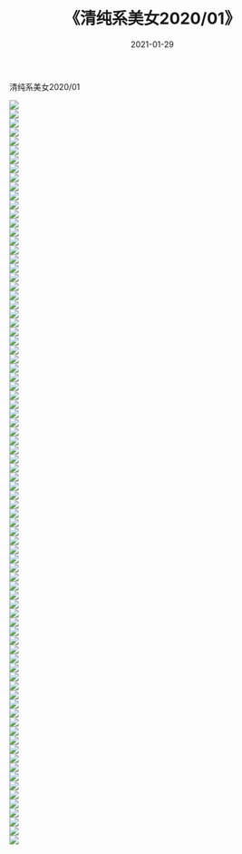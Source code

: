 ﻿---
layout: post
title:  《清纯系美女2020/01》
date:   2021-01-29
img: http://img.660000.xyz/Sharelink/清纯系美女/2020/01/000.jpg
categories: [美女, 清纯, 唯美]
---

清纯系美女2020/01

 ![](http://img.660000.xyz/Sharelink/清纯系美女/2020/01/001.jpeg) <br>![](http://img.660000.xyz/Sharelink/清纯系美女/2020/01/002.jpeg) <br>![](http://img.660000.xyz/Sharelink/清纯系美女/2020/01/003.jpeg) <br>![](http://img.660000.xyz/Sharelink/清纯系美女/2020/01/004.jpeg) <br>![](http://img.660000.xyz/Sharelink/清纯系美女/2020/01/005.jpeg) <br>![](http://img.660000.xyz/Sharelink/清纯系美女/2020/01/006.jpeg) <br>![](http://img.660000.xyz/Sharelink/清纯系美女/2020/01/007.jpeg) <br>![](http://img.660000.xyz/Sharelink/清纯系美女/2020/01/008.jpeg) <br>![](http://img.660000.xyz/Sharelink/清纯系美女/2020/01/009.jpeg) <br>![](http://img.660000.xyz/Sharelink/清纯系美女/2020/01/010.jpeg) <br>![](http://img.660000.xyz/Sharelink/清纯系美女/2020/01/011.jpeg) <br>![](http://img.660000.xyz/Sharelink/清纯系美女/2020/01/012.jpeg) <br>![](http://img.660000.xyz/Sharelink/清纯系美女/2020/01/013.jpeg) <br>![](http://img.660000.xyz/Sharelink/清纯系美女/2020/01/014.jpeg) <br>![](http://img.660000.xyz/Sharelink/清纯系美女/2020/01/015.jpeg) <br>![](http://img.660000.xyz/Sharelink/清纯系美女/2020/01/016.jpeg) <br>![](http://img.660000.xyz/Sharelink/清纯系美女/2020/01/017.jpeg) <br>![](http://img.660000.xyz/Sharelink/清纯系美女/2020/01/018.jpeg) <br>![](http://img.660000.xyz/Sharelink/清纯系美女/2020/01/019.jpeg) <br>![](http://img.660000.xyz/Sharelink/清纯系美女/2020/01/020.jpeg) <br>![](http://img.660000.xyz/Sharelink/清纯系美女/2020/01/021.jpeg) <br>![](http://img.660000.xyz/Sharelink/清纯系美女/2020/01/022.jpeg) <br>![](http://img.660000.xyz/Sharelink/清纯系美女/2020/01/023.jpeg) <br>![](http://img.660000.xyz/Sharelink/清纯系美女/2020/01/024.jpeg) <br>![](http://img.660000.xyz/Sharelink/清纯系美女/2020/01/025.jpeg) <br>![](http://img.660000.xyz/Sharelink/清纯系美女/2020/01/026.jpeg) <br>![](http://img.660000.xyz/Sharelink/清纯系美女/2020/01/027.jpeg) <br>![](http://img.660000.xyz/Sharelink/清纯系美女/2020/01/028.jpeg) <br>![](http://img.660000.xyz/Sharelink/清纯系美女/2020/01/029.jpeg) <br>![](http://img.660000.xyz/Sharelink/清纯系美女/2020/01/030.jpeg) <br>![](http://img.660000.xyz/Sharelink/清纯系美女/2020/01/031.jpeg) <br>![](http://img.660000.xyz/Sharelink/清纯系美女/2020/01/032.jpeg) <br>![](http://img.660000.xyz/Sharelink/清纯系美女/2020/01/033.jpeg) <br>![](http://img.660000.xyz/Sharelink/清纯系美女/2020/01/034.jpeg) <br>![](http://img.660000.xyz/Sharelink/清纯系美女/2020/01/035.jpeg) <br>![](http://img.660000.xyz/Sharelink/清纯系美女/2020/01/036.jpeg) <br>![](http://img.660000.xyz/Sharelink/清纯系美女/2020/01/037.jpeg) <br>![](http://img.660000.xyz/Sharelink/清纯系美女/2020/01/038.jpeg) <br>![](http://img.660000.xyz/Sharelink/清纯系美女/2020/01/039.jpeg) <br>![](http://img.660000.xyz/Sharelink/清纯系美女/2020/01/040.jpeg) <br>![](http://img.660000.xyz/Sharelink/清纯系美女/2020/01/041.jpeg) <br>![](http://img.660000.xyz/Sharelink/清纯系美女/2020/01/042.jpeg) <br>![](http://img.660000.xyz/Sharelink/清纯系美女/2020/01/043.jpeg) <br>![](http://img.660000.xyz/Sharelink/清纯系美女/2020/01/044.jpeg) <br>![](http://img.660000.xyz/Sharelink/清纯系美女/2020/01/045.jpeg) <br>![](http://img.660000.xyz/Sharelink/清纯系美女/2020/01/046.jpeg) <br>![](http://img.660000.xyz/Sharelink/清纯系美女/2020/01/047.jpeg) <br>![](http://img.660000.xyz/Sharelink/清纯系美女/2020/01/048.jpeg) <br>![](http://img.660000.xyz/Sharelink/清纯系美女/2020/01/049.jpeg) <br>![](http://img.660000.xyz/Sharelink/清纯系美女/2020/01/050.jpeg) <br>![](http://img.660000.xyz/Sharelink/清纯系美女/2020/01/051.jpeg) <br>![](http://img.660000.xyz/Sharelink/清纯系美女/2020/01/052.jpeg) <br>![](http://img.660000.xyz/Sharelink/清纯系美女/2020/01/053.jpeg) <br>![](http://img.660000.xyz/Sharelink/清纯系美女/2020/01/054.jpeg) <br>![](http://img.660000.xyz/Sharelink/清纯系美女/2020/01/055.jpeg) <br>![](http://img.660000.xyz/Sharelink/清纯系美女/2020/01/056.jpeg) <br>![](http://img.660000.xyz/Sharelink/清纯系美女/2020/01/057.jpeg) <br>![](http://img.660000.xyz/Sharelink/清纯系美女/2020/01/058.jpeg) <br>![](http://img.660000.xyz/Sharelink/清纯系美女/2020/01/059.jpeg) <br>![](http://img.660000.xyz/Sharelink/清纯系美女/2020/01/060.jpeg) <br>![](http://img.660000.xyz/Sharelink/清纯系美女/2020/01/061.jpeg) <br>![](http://img.660000.xyz/Sharelink/清纯系美女/2020/01/062.jpeg) <br>![](http://img.660000.xyz/Sharelink/清纯系美女/2020/01/063.jpeg) <br>![](http://img.660000.xyz/Sharelink/清纯系美女/2020/01/064.jpeg) <br>![](http://img.660000.xyz/Sharelink/清纯系美女/2020/01/065.jpeg) <br>![](http://img.660000.xyz/Sharelink/清纯系美女/2020/01/066.jpeg) <br>![](http://img.660000.xyz/Sharelink/清纯系美女/2020/01/067.jpeg) <br>![](http://img.660000.xyz/Sharelink/清纯系美女/2020/01/068.jpeg) <br>![](http://img.660000.xyz/Sharelink/清纯系美女/2020/01/069.jpeg) <br>![](http://img.660000.xyz/Sharelink/清纯系美女/2020/01/070.jpeg) <br>![](http://img.660000.xyz/Sharelink/清纯系美女/2020/01/071.jpeg) <br>![](http://img.660000.xyz/Sharelink/清纯系美女/2020/01/072.jpeg) <br>![](http://img.660000.xyz/Sharelink/清纯系美女/2020/01/073.jpeg) <br>![](http://img.660000.xyz/Sharelink/清纯系美女/2020/01/074.jpeg) <br>![](http://img.660000.xyz/Sharelink/清纯系美女/2020/01/075.jpeg) <br>![](http://img.660000.xyz/Sharelink/清纯系美女/2020/01/076.jpeg) <br>![](http://img.660000.xyz/Sharelink/清纯系美女/2020/01/077.jpeg) <br>![](http://img.660000.xyz/Sharelink/清纯系美女/2020/01/078.jpeg) <br>![](http://img.660000.xyz/Sharelink/清纯系美女/2020/01/079.jpeg) <br>![](http://img.660000.xyz/Sharelink/清纯系美女/2020/01/080.jpeg) <br>![](http://img.660000.xyz/Sharelink/清纯系美女/2020/01/081.jpeg) <br>![](http://img.660000.xyz/Sharelink/清纯系美女/2020/01/082.jpeg) <br>
